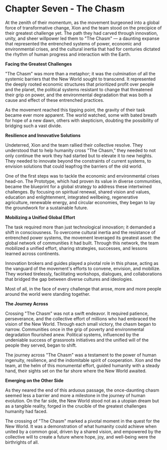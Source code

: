 # Chapter Seven - The Chasm 

At the zenith of their momentum, as the movement burgeoned into a global force of transformative change, Xion and the team stood on the precipice of their greatest challenge yet. The path they had carved through innovation, unity, and sheer willpower led them to "The Chasm" — a daunting expanse that represented the entrenched systems of power, economic and environmental crises, and the cultural inertia that had for centuries dictated the rhythm of human progress and interaction with the Earth.

**Facing the Greatest Challenges**

"The Chasm" was more than a metaphor; it was the culmination of all the systemic barriers that the New World sought to transcend. It represented the deeply rooted economic structures that prioritized profit over people and the planet, the political systems resistant to change that threatened their grip on power, and the environmental degradation that was both a cause and effect of these entrenched practices.

As the movement reached this tipping point, the gravity of their task became ever more apparent. The world watched, some with bated breath for hope of a new dawn, others with skepticism, doubting the possibility of bridging such a vast divide.

**Resilience and Innovative Solutions**

Undeterred, Xion and the team rallied their collective resolve. They understood that to help humanity cross "The Chasm," they needed to not only continue the work they had started but to elevate it to new heights. They needed to innovate beyond the constraints of current systems, to envision solutions that could leapfrog the barriers of the old world.

One of the first steps was to tackle the economic and environmental crises head-on. The Prototype, which had proven its value in diverse communities, became the blueprint for a global strategy to address these intertwined challenges. By focusing on spiritual renewal, shared vision and values, education and enlightenment, integrated wellbeing, regenerative agriculture, renewable energy, and circular economies, they began to lay the groundwork for a sustainable future.

**Mobilizing a Unified Global Effort**

The task required more than just technological innovation; it demanded a shift in consciousness. To overcome cultural inertia and the resistance of entrenched power systems, the movement leveraged its greatest asset: the global network of communities it had built. Through this network, the team mobilized a unified effort, sharing strategies, successes, and lessons learned across continents.

Innovation brokers and guides played a pivotal role in this phase, acting as the vanguard of the movement's efforts to convene, envision, and mobilize. They worked tirelessly, facilitating workshops, dialogues, and collaborations that bridged the gap between diverse cultures and ideologies.

Most of all, in the face of every challenge that arose, more and more people around the world were standing together. 

**The Journey Across**

Crossing "The Chasm" was not a swift endeavor. It required patience, perseverance, and the collective effort of millions who had embraced the vision of the New World. Through each small victory, the chasm began to narrow. Communities once in the grip of poverty and environmental degradation flourished anew. Political systems, influenced by the undeniable success of grassroots initiatives and the unified will of the people they served, began to shift. 

The journey across "The Chasm" was a testament to the power of human ingenuity, resilience, and the indomitable spirit of cooperation. Xion and the team, at the helm of this monumental effort, guided humanity with a steady hand, their sights set on the far shore where the New World awaited.

**Emerging on the Other Side**

As they neared the end of this arduous passage, the once-daunting chasm seemed less a barrier and more a milestone in the journey of human evolution. On the far side, the New World stood not as a utopian dream but as a tangible reality, forged in the crucible of the greatest challenges humanity had faced.

The crossing of "The Chasm" marked a pivotal moment in the quest for the New World. It was a demonstration of what humanity could achieve when united by a common goal, driven by a shared vision, and empowered by the collective will to create a future where hope, joy, and well-being were the birthrights of all.